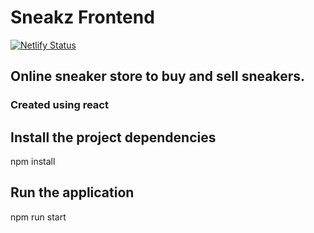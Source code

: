 # Sneakz Frontend

[![Netlify Status](https://api.netlify.com/api/v1/badges/476e6b0d-7ada-48fa-95b2-c0082753a558/deploy-status)](https://app.netlify.com/sites/sneakz-est-2023/deploys)

## Online sneaker store to buy and sell sneakers. 

### Created using react


## Install the project dependencies

npm install

## Run the application

npm run start
